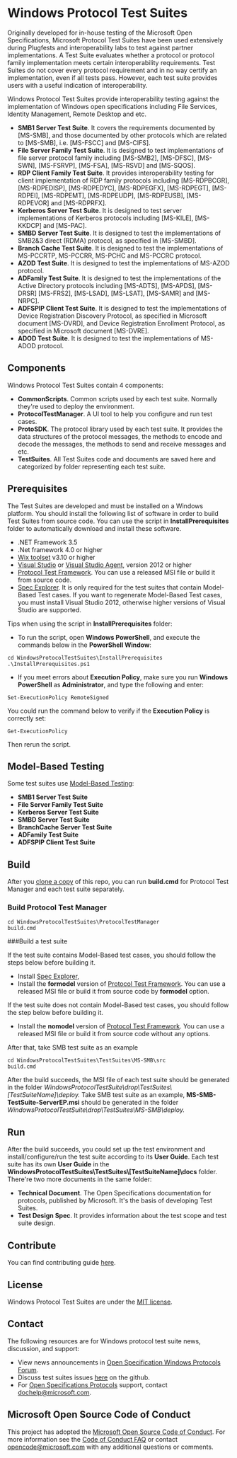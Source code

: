 # Windows Protocol Test Suites

Originally developed for in-house testing of the Microsoft Open Specifications, Microsoft Protocol Test Suites have been used extensively during Plugfests and interoperability labs to test against partner implementations.
A Test Suite evaluates whether a protocol or protocol family implementation meets certain interoperability requirements.
Test Suites do not cover every protocol requirement and in no way certify an implementation, even if all tests pass. 
However, each test suite provides users with a useful indication of interoperability.

Windows Protocol Test Suites provide interoperability testing against the implementation of Windows open specifications including File Services, Identity Management, Remote Desktop and etc.

* **SMB1 Server Test Suite**. It covers the requirements documented by [MS-SMB], and those documented by other protocols which are related to [MS-SMB], i.e. [MS-FSCC] and [MS-CIFS].
* **File Server Family Test Suite**. It is designed to test implementations of file server protocol family including [MS-SMB2], [MS-DFSC], [MS-SWN], [MS-FSRVP], [MS-FSA], [MS-RSVD] and [MS-SQOS].
* **RDP Client Family Test Suite**. It provides interoperability testing for client implementation of RDP family protocols including [MS-RDPBCGR], [MS-RDPEDISP], [MS-RDPEDYC], [MS-RDPEGFX], [MS-RDPEGT], [MS-RDPEI], [MS-RDPEMT], [MS-RDPEUDP], [MS-RDPEUSB], [MS-RDPEVOR] and [MS-RDPRFX].  
* **Kerberos Server Test Suite**. It is designed to test server implementations of Kerberos protocols including [MS-KILE], [MS-KKDCP] and [MS-PAC].
* **SMBD Server Test Suite**. It is designed to test the implementations of SMB2&3 direct (RDMA) protocol, as specified in [MS-SMBD].
* **Branch Cache Test Suite**. It is designed to test the implementations of MS-PCCRTP, MS-PCCRR, MS-PCHC and MS-PCCRC protocol.
* **AZOD Test Suite**. It is designed to test the implementations of MS-AZOD protocol.
* **ADFamily Test Suite**. It is designed to test the implementations of the Active Directory protocols including [MS-ADTS], [MS-APDS], [MS-DRSR] [MS-FRS2], [MS-LSAD], [MS-LSAT], [MS-SAMR] and [MS-NRPC]. 
* **ADFSPIP Client Test Suite**. It is designed to test the implementations of Device Registration Discovery Protocol, as specified in Microsoft document [MS-DVRD], and Device Registration Enrollment Protocol, as specified in Microsoft document [MS-DVRE]. 
* **ADOD Test Suite**. It is designed to test the implementations of MS-ADOD protocol.

## Components
Windows Protocol Test Suites contain 4 components:

* **CommonScripts**. Common scripts used by each test suite. Normally they're used to deploy the environment.
* **ProtocolTestManager**. A UI tool to help you configure and run test cases.
* **ProtoSDK**. The protocol library used by each test suite. It provides the data structures of the protocol messages, the methods to encode and decode the messages, the methods to send and receive messages and etc.
* **TestSuites**. All Test Suites code and documents are saved here and categorized by folder representing each test suite.


## Prerequisites
The Test Suites are developed and must be installed on a Windows platform.
You should install the following list of software in order to build Test Suites from source code.
You can use the script in **InstallPrerequisites** folder to automatically download and install these software.

* .NET Framework 3.5
* .Net framework 4.0 or higher
* [Wix toolset](http://wixtoolset.org/) v3.10 or higher
* [Visual Studio](https://www.microsoft.com/en-us/download/details.aspx?id=30682) or [Visual Studio Agent](https://www.microsoft.com/en-us/download/details.aspx?id=38186), version 2012 or higher
* [Protocol Test Framework](https://github.com/microsoft/protocoltestframework). You can use a released MSI file or build it from source code.
* [Spec Explorer](https://visualstudiogallery.msdn.microsoft.com/271d0904-f178-4ce9-956b-d9bfa4902745/). It is only required for the test suites that contain Model-Based Test cases. If you want to regenerate Model-Based Test cases, you must install Visual Studio 2012, otherwise higher versions of Visual Studio are supported.

Tips when using the script in **InstallPrerequisites** folder:

* To run the script, open **Windows PowerShell**, and execute the commands below in the **PowerShell Window**:

```
cd WindowsProtocolTestSuites\InstallPrerequisites
.\InstallPrerequisites.ps1
```

* If you meet errors about **Execution Policy**, make sure you run **Windows PowerShell** as **Administrator**, and type the following and enter:

```
Set-ExecutionPolicy RemoteSigned
```

You could run the command below to verify if the **Execution Policy** is correctly set:

```
Get-ExecutionPolicy
```

Then rerun the script.

## Model-Based Testing

Some test suites use [Model-Based Testing](https://msdn.microsoft.com/en-us/library/ee620469.aspx):

* **SMB1 Server Test Suite**
* **File Server Family Test Suite**
* **Kerberos Server Test Suite**
* **SMBD Server Test Suite**
* **BranchCache Server Test Suite**
* **ADFamily Test Suite**
* **ADFSPIP Client Test Suite**

## Build

After you [clone a copy](https://help.github.com/articles/cloning-a-repository/) of this repo, you can run **build.cmd** for Protocol Test Manager and each test suite separately.

### Build Protocol Test Manager

```
cd WindowsProtocolTestSuites\ProtocolTestManager
build.cmd
```

###<a name="BuildTestSuite">Build a test suite

If the test suite contains Model-Based test cases, you should follow the steps below before building it. 

* Install [Spec Explorer](https://visualstudiogallery.msdn.microsoft.com/271d0904-f178-4ce9-956b-d9bfa4902745/), 
* Install the **formodel** version of [Protocol Test Framework](https://github.com/microsoft/protocoltestframework). You can use a released MSI file or build it from source code by **formodel** option.

If the test suite does not contain Model-Based test cases, you should follow the step below before building it.

* Install the **nomodel** version of [Protocol Test Framework](https://github.com/microsoft/protocoltestframework). You can use a released MSI file or build it from source code without any options.

After that, take SMB test suite as an example
```
cd WindowsProtocolTestSuites\TestSuites\MS-SMB\src
build.cmd
```

After the build succeeds, the MSI file of each test suite should be generated in the folder *WindowsProtocolTestSuite\drop\TestSuites\\[TestSuiteName]\deploy\.*
Take SMB test suite as an example, **MS-SMB-TestSuite-ServerEP.msi** should be generated in the folder *WindowsProtocolTestSuite\drop\TestSuites\MS-SMB\deploy\.*

## Run
After the build succeeds, you could set up the test environment and install/configure/run the test suite according to its **User Guide**.
Each test suite has its own **User Guide** in the **WindowsProtocolTestSuites\TestSuites\\[TestSuiteName]\docs** folder.
There're two more documents in the same folder:

* **Technical Document**. The Open Specifications documentation for protocols, published by Microsoft. It's the basis of developing Test Suites.
* **Test Design Spec**.  It provides information about the test scope and test suite design.

## Contribute

You can find contributing guide [here](https://github.com/Microsoft/WindowsProtocolTestSuites/blob/master/CONTRIBUTING.md).

## License

Windows Protocol Test Suites are under the [MIT license](https://github.com/Microsoft/WindowsProtocolTestSuites/blob/master/LICENSE.txt).
  

## Contact
The following resources are for Windows protocol test suite news, discussion, and support:
* View news announcements in [Open Specification Windows Protocols Forum](https://social.msdn.microsoft.com/Forums/en-US/home?forum=os_windowsprotocols).
* Discuss test suites issues [here](https://github.com/Microsoft/WindowsProtocolTestSuites/issues) on the github.
* For [Open Specifications Protocols](https://msdn.microsoft.com/en-us/library/gg685446.aspx) support, contact dochelp@microsoft.com.

## Microsoft Open Source Code of Conduct
This project has adopted the [Microsoft Open Source Code of Conduct](https://opensource.microsoft.com/codeofconduct/). For more information see the [Code of Conduct FAQ](https://opensource.microsoft.com/codeofconduct/faq/) or contact [opencode@microsoft.com](mailto:opencode@microsoft.com) with any additional questions or comments.

